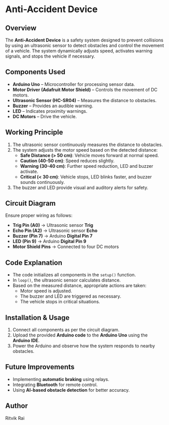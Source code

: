 # Anti-Accident Device

## Overview
The **Anti-Accident Device** is a safety system designed to prevent collisions by using an ultrasonic sensor to detect obstacles and control the movement of a vehicle. The system dynamically adjusts speed, activates warning signals, and stops the vehicle if necessary.

## Components Used
- **Arduino Uno** – Microcontroller for processing sensor data.
- **Motor Driver (Adafruit Motor Shield)** – Controls the movement of DC motors.
- **Ultrasonic Sensor (HC-SR04)** – Measures the distance to obstacles.
- **Buzzer** – Provides an audible warning.
- **LED** – Indicates proximity warnings.
- **DC Motors** – Drive the vehicle.

## Working Principle
1. The ultrasonic sensor continuously measures the distance to obstacles.
2. The system adjusts the motor speed based on the detected distance:
   - **Safe Distance (> 50 cm)**: Vehicle moves forward at normal speed.
   - **Caution (40-50 cm)**: Speed reduces slightly.
   - **Warning (30-40 cm)**: Further speed reduction, LED and buzzer activate.
   - **Critical (< 30 cm)**: Vehicle stops, LED blinks faster, and buzzer sounds continuously.
3. The buzzer and LED provide visual and auditory alerts for safety.

## Circuit Diagram
Ensure proper wiring as follows:
- **Trig Pin (A0)** → Ultrasonic sensor **Trig**
- **Echo Pin (A2)** → Ultrasonic sensor **Echo**
- **Buzzer (Pin 7)** → Arduino **Digital Pin 7**
- **LED (Pin 9)** → Arduino **Digital Pin 9**
- **Motor Shield Pins** → Connected to four DC motors

## Code Explanation
- The code initializes all components in the `setup()` function.
- In `loop()`, the ultrasonic sensor calculates distance.
- Based on the measured distance, appropriate actions are taken:
  - Motor speed is adjusted.
  - The buzzer and LED are triggered as necessary.
  - The vehicle stops in critical situations.

## Installation & Usage
1. Connect all components as per the circuit diagram.
2. Upload the provided **Arduino code** to the **Arduino Uno** using the **Arduino IDE**.
3. Power the Arduino and observe how the system responds to nearby obstacles.

## Future Improvements
- Implementing **automatic braking** using relays.
- Integrating **Bluetooth** for remote control.
- Using **AI-based obstacle detection** for better accuracy.

## Author
Ritvik Rai




